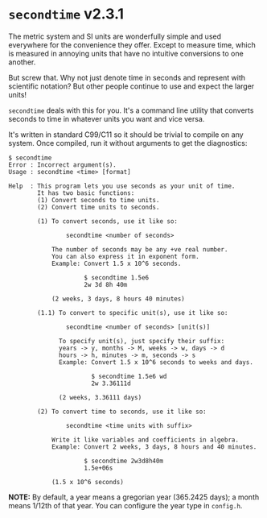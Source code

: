 # `secondtime` v2.3.1

The metric system and SI units are wonderfully simple and used everywhere
for the convenience they offer. Except to measure time, which is measured
in annoying units that have no intuitive conversions to one another.

But screw that. Why not just denote time in seconds and represent with
scientific notation? But other people continue to use and expect the
larger units!

`secondtime` deals with this for you.
It's a command line utility that converts seconds to time in whatever units you want and vice versa.

It's written in standard C99/C11 so it should be trivial to compile
on any system. Once compiled, run it without arguments to get the diagnostics:

```
$ secondtime
Error : Incorrect argument(s).
Usage : secondtime <time> [format]

Help  : This program lets you use seconds as your unit of time.
        It has two basic functions:
        (1) Convert seconds to time units.
        (2) Convert time units to seconds.

        (1) To convert seconds, use it like so:

            	secondtime <number of seconds>

            The number of seconds may be any +ve real number.
            You can also express it in exponent form.
            Example: Convert 1.5 x 10^6 seconds.

                     $ secondtime 1.5e6
                     2w 3d 8h 40m

            (2 weeks, 3 days, 8 hours 40 minutes)

        (1.1) To convert to specific unit(s), use it like so:

              	secondtime <number of seconds> [unit(s)]

              To specify unit(s), just specify their suffix:
              years -> y, months -> M, weeks -> w, days -> d
              hours -> h, minutes -> m, seconds -> s
              Example: Convert 1.5 x 10^6 seconds to weeks and days.

                       $ secondtime 1.5e6 wd
                       2w 3.36111d

              (2 weeks, 3.36111 days)

        (2) To convert time to seconds, use it like so:

            	secondtime <time units with suffix>

            Write it like variables and coefficients in algebra.
            Example: Convert 2 weeks, 3 days, 8 hours and 40 minutes.

                     $ secondtime 2w3d8h40m
                     1.5e+06s

            (1.5 x 10^6 seconds)
```

**NOTE:** By default, a year means a gregorian year (365.2425 days); a month means 1/12th of that year. You can configure the year type in `config.h`.
